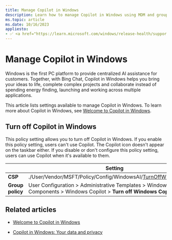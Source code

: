 ```yaml
---
title: Manage Copilot in Windows
description: Learn how to manage Copilot in Windows using MDM and group policy.
ms.topic: article
ms.date: 10/16/2023
appliesto:
- ✅ <a href="https://learn.microsoft.com/windows/release-health/supported-versions-windows-client" target="_blank">Windows 11</a>
---
```


# Manage Copilot in Windows

Windows is the first PC platform to provide centralized AI assistance for customers. Together, with Bing Chat, Copilot in Windows helps you bring your ideas to life, complete complex projects and collaborate instead of spending energy finding, launching and working across multiple applications.

This article lists settings available to manage Copilot in Windows. To learn more about Copilot in Windows, see [Welcome to Copilot in Windows](https://support.microsoft.com/windows/welcome-to-copilot-in-windows-675708af-8c16-4675-afeb-85a5a476ccb0).

## Turn off Copilot in Windows

This policy setting allows you to turn off Copilot in Windows. If you enable this policy setting, users can't use Copilot. The Copilot icon doesn't appear on the taskbar either. If you disable or don't configure this policy setting, users can use Copilot when it's available to them.

|                  | Setting                                                                                                 |
|------------------|---------------------------------------------------------------------------------------------------------|
| **CSP**          | ./User/Vendor/MSFT/Policy/Config/WindowsAI/[TurnOffWindowsCopilot](mdm/policy-csp-windowsai.md#turnoffwindowscopilot) |
| **Group policy** | User Configuration > Administrative Templates > Windows Components > Windows Copilot > **Turn off Windows Copilot** |



## Related articles

- [Welcome to Copilot in Windows](https://support.microsoft.com/windows/welcome-to-copilot-in-windows-675708af-8c16-4675-afeb-85a5a476ccb0)

- [Copilot in Windows: Your data and privacy](https://support.microsoft.com/windows/copilot-in-windows-your-data-and-privacy-3e265e82-fc76-4d0a-afc0-4a0de528b73a)
